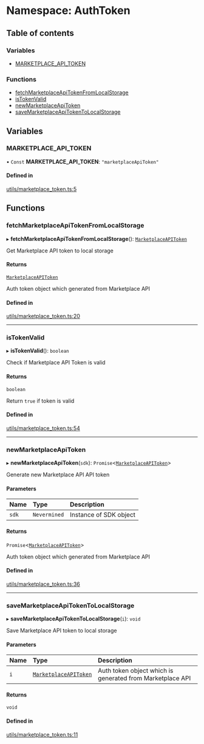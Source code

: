 # Namespace: AuthToken

## Table of contents

### Variables

- [MARKETPLACE\_API\_TOKEN](AuthToken.md#marketplace_api_token)

### Functions

- [fetchMarketplaceApiTokenFromLocalStorage](AuthToken.md#fetchmarketplaceapitokenfromlocalstorage)
- [isTokenValid](AuthToken.md#istokenvalid)
- [newMarketplaceApiToken](AuthToken.md#newmarketplaceapitoken)
- [saveMarketplaceApiTokenToLocalStorage](AuthToken.md#savemarketplaceapitokentolocalstorage)

## Variables

### MARKETPLACE\_API\_TOKEN

• `Const` **MARKETPLACE\_API\_TOKEN**: ``"marketplaceApiToken"``

#### Defined in

[utils/marketplace_token.ts:5](https://github.com/nevermined-io/components-catalog/blob/c256646/lib/src/utils/marketplace_token.ts#L5)

## Functions

### fetchMarketplaceApiTokenFromLocalStorage

▸ **fetchMarketplaceApiTokenFromLocalStorage**(): [`MarketplaceAPIToken`](../interfaces/MarketplaceAPIToken.md)

Get Marketplace API token to local storage

#### Returns

[`MarketplaceAPIToken`](../interfaces/MarketplaceAPIToken.md)

Auth token object which generated from Marketplace API

#### Defined in

[utils/marketplace_token.ts:20](https://github.com/nevermined-io/components-catalog/blob/c256646/lib/src/utils/marketplace_token.ts#L20)

___

### isTokenValid

▸ **isTokenValid**(): `boolean`

Check if Marketplace API Token is valid

#### Returns

`boolean`

Return `true` if token is valid

#### Defined in

[utils/marketplace_token.ts:54](https://github.com/nevermined-io/components-catalog/blob/c256646/lib/src/utils/marketplace_token.ts#L54)

___

### newMarketplaceApiToken

▸ **newMarketplaceApiToken**(`sdk`): `Promise`<[`MarketplaceAPIToken`](../interfaces/MarketplaceAPIToken.md)\>

Generate new Marketplace API API token

#### Parameters

| Name | Type | Description |
| :------ | :------ | :------ |
| `sdk` | `Nevermined` | Instance of SDK object |

#### Returns

`Promise`<[`MarketplaceAPIToken`](../interfaces/MarketplaceAPIToken.md)\>

Auth token object which generated from Marketplace API

#### Defined in

[utils/marketplace_token.ts:36](https://github.com/nevermined-io/components-catalog/blob/c256646/lib/src/utils/marketplace_token.ts#L36)

___

### saveMarketplaceApiTokenToLocalStorage

▸ **saveMarketplaceApiTokenToLocalStorage**(`i`): `void`

Save Marketplace API token to local storage

#### Parameters

| Name | Type | Description |
| :------ | :------ | :------ |
| `i` | [`MarketplaceAPIToken`](../interfaces/MarketplaceAPIToken.md) | Auth token object which is generated from Marketplace API |

#### Returns

`void`

#### Defined in

[utils/marketplace_token.ts:11](https://github.com/nevermined-io/components-catalog/blob/c256646/lib/src/utils/marketplace_token.ts#L11)
